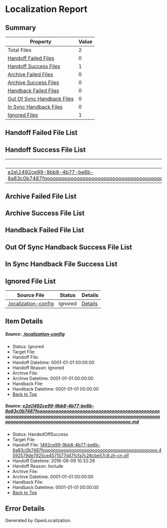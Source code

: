 # <a name='report-top'></a> Localization Report

## Summary
 Property | Value 
 -------- | ----- 
 Total Files | 2
[ Handoff Failed Files ](#handoff-failed-list)| 0
[ Handoff Success Files ](#handoff-success-list)| 1
[ Archive Failed Files ](#archive-failed-list)| 0
[ Archive Success Files ](#archive-success-list)| 0
[ Handback Failed Files ](#handback-failed-list)| 0
[ Out Of Sync Handback Files ](#outofsync-handback-success-list)| 0
[ In Sync Handback Files ](#insync-handback-success-list)| 0
[ Ignored Files ](#ignored-list)| 1

## <a name='handoff-failed-list'></a> Handoff Failed File List

## <a name='handoff-success-list'></a> Handoff Success File List
 Source File | Status | Details 
 ----------- | ------ | ------- 
 [e2e\1492ce99-9bb8-4b77-be6b-8a83c0b7487fooooooooooooooooooooooooooooooooooooooooooooooooooooooooooooooooooooooooooooooooooooooooooooooooooooooooooooooooooooooooooooooooooooooooooooooooooooooo.md](https://github.com/OpenLocalizationTestOrg/oltest/blob/84f54c9b33a6bdf078138d4590e416d06cd16e05/e2e/1492ce99-9bb8-4b77-be6b-8a83c0b7487fooooooooooooooooooooooooooooooooooooooooooooooooooooooooooooooooooooooooooooooooooooooooooooooooooooooooooooooooooooooooooooooooooooooooooooooooooooooo.md) | HandedOffSuccess | [Details](#cf39c4803cb12e65d461fe7d217d5a94cdffc7841)

## <a name='archive-failed-list'></a> Archive Failed File List

## <a name='archive-success-list'></a> Archive Success File List

## <a name='handback-failed-list'></a> Handback Failed File List

## <a name='outofsync-handback-success-list'></a> Out Of Sync Handback Success File List

## <a name='insync-handback-success-list'></a> In Sync Handback File Success List

## <a name='ignored-list'></a> Ignored File List
 Source File | Status | Details 
 ----------- | ------ | ------- 
 [.localization-config](https://github.com/OpenLocalizationTestOrg/oltest/blob/84f54c9b33a6bdf078138d4590e416d06cd16e05/.localization-config) | Ignored | [Details](#3d4f252ac210baf56311d7e97dcc2db10974dbd20)

## Item Details
##### <a name='3d4f252ac210baf56311d7e97dcc2db10974dbd20'></a> Source: [.localization-config](https://github.com/OpenLocalizationTestOrg/oltest/blob/84f54c9b33a6bdf078138d4590e416d06cd16e05/.localization-config)
* Status: Ignored
* Target File: 
* Handoff File: 
* Handoff Datetime: 0001-01-01 00:00:00
* Handoff Reason: Ignored
* Archive File: 
* Archive Datetime: 0001-01-01 00:00:00
* Handback File: 
* Handback Datetime: 0001-01-01 00:00:00
* [Back to Top](#report-top)

##### <a name='cf39c4803cb12e65d461fe7d217d5a94cdffc7841'></a> Source: [e2e\1492ce99-9bb8-4b77-be6b-8a83c0b7487fooooooooooooooooooooooooooooooooooooooooooooooooooooooooooooooooooooooooooooooooooooooooooooooooooooooooooooooooooooooooooooooooooooooooooooooooooooooo.md](https://github.com/OpenLocalizationTestOrg/oltest/blob/84f54c9b33a6bdf078138d4590e416d06cd16e05/e2e/1492ce99-9bb8-4b77-be6b-8a83c0b7487fooooooooooooooooooooooooooooooooooooooooooooooooooooooooooooooooooooooooooooooooooooooooooooooooooooooooooooooooooooooooooooooooooooooooooooooooooooooo.md)
* Status: HandedOffSuccess
* Target File: 
* Handoff File: [1492ce99-9bb8-4b77-be6b-8a83c0b7487foooooooooooooooooooooooooooooooooooooooooooo.4592579de7925ce4571577d47fcfa7c28cbe57c9.zh-cn.xlf](https://github.com/OpenLocalizationTestOrg/olhandoff-e2e/blob/d877080032138f6c4d56c35a00f523d1e25ffd82/ol-handoff/OpenLocalizationTestOrg/ol-test-zhcn/ci/ht/1492ce99-9bb8-4b77-be6b-8a83c0b7487foooooooooooooooooooooooooooooooooooooooooooo.4592579de7925ce4571577d47fcfa7c28cbe57c9.zh-cn.xlf)
* Handoff Datetime: 2016-08-09 10:32:26
* Handoff Reason: Include
* Archive File: 
* Archive Datetime: 0001-01-01 00:00:00
* Handback File: 
* Handback Datetime: 0001-01-01 00:00:00
* [Back to Top](#report-top)


## Error Details

Generated by OpenLocalization.
